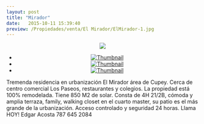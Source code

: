 ```yaml
---
layout: post
title: "Mirador"
date:   2015-10-11 15:39:40
preview: /Propiedades/venta/El Mirador/ElMirador-1.jpg
---
```


<center>
	<div class="mainImg">
		<img src="/Edweb/Propiedades/venta/El Mirador/ElMirador-1.jpg" class="custom">
	</div>
	<!--aqui comienza las fotos pequeñas -->
	<ul class="thumbnails">
	  <li>
	    <a href="/Edweb/Propiedades/venta/El Mirador/ElMirador-1.jpg">
	      <img class="tumbnails" src="/Edweb/Propiedades/venta/El Mirador/ElMirador-1.jpg" alt="Thumbnail">
	    </a>
	  </li>
	  <li>
	    <a href="/Edweb/Propiedades/venta/El Mirador/ElMirador-2.jpg">
	      <img class="tumbnails" src="/Edweb/Propiedades/venta/El Mirador/ElMirador-2.jpg" alt="Thumbnail">
	    </a>
	  </li>
	  <li>
	    <a href="/Edweb/Propiedades/venta/El Mirador/ElMirador-3.jpg">
	      <img class="tumbnails" src="/Edweb/Propiedades/venta/El Mirador/ElMirador-3.jpg" alt="Thumbnail">
	    </a>
	  </li>
	</ul>
	<script src="https://ajax.googleapis.com/ajax/libs/jquery/1.9.1/jquery.min.js"></script>
	<script type="text/javascript" src="/Edweb/js/jquery.simpleGal.js"></script>
	<script>
		$(document).ready(function () {
			$('.thumbnails').simpleGal({
				mainImage: '.custom'
			});
		});
	</script>
</center>

Tremenda residencia en urbanización El Mirador área de Cupey. Cerca de centro comercial Los Paseos, restaurantes y colegios. La propiedad está 100% remodelada. Tiene 850 M2 de solar. Consta de 4H 21/2B, cómoda y amplia terraza, family, walking closet en el cuarto master, su patio es el más grande de la urbanización. Acceso controlado y seguridad 24 horas. Llama HOY! Edgar Acosta 787 645 2084 
